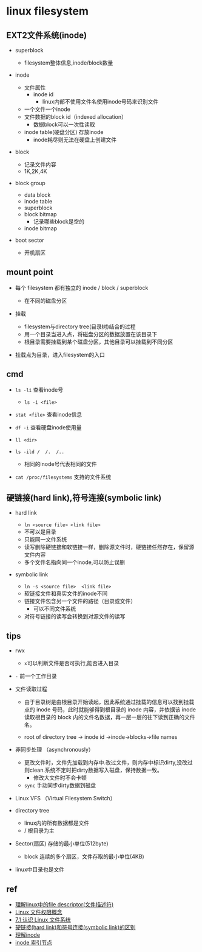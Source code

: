 
# linux filesystem


## EXT2文件系统(inode)
+ superblock
    + filesystem整体信息,inode/block数量

+ inode
    + 文件属性
        + inode id
            + linux内部不使用文件名使用inode号码来识别文件
    + 一个文件一个inode
    + 文件数据的block id（indexed allocation）
        + 数据block可以一次性读取
    + inode table(硬盘分区) 存放inode
        + inode耗尽则无法在硬盘上创建文件

+ block 
    + 记录文件内容
    + 1K,2K,4K

+ block group
    + data block
    + inode table
    + superblock
    + block bitmap
        + 记录哪些block是空的
    + inode bitmap

+ boot sector
    + 开机扇区

## mount point

+ 每个 filesystem 都有独立的 inode / block / superblock
    + 在不同的磁盘分区

+ 挂载
    + filesystem与directory tree(目录树)结合的过程
    + 用一个目录当进入点，将磁盘分区的数据放置在该目录下
    + 根目录需要挂载到某个磁盘分区，其他目录可以挂载到不同分区

+ 挂载点为目录，进入filesystem的入口


## cmd
<!-- inode -->
+ `ls -li` 查看inode号
    + `ls -i <file>`
+ `stat <file>` 查看inode信息
+ `df -i` 查看硬盘inode使用量

+ `ll <dir>`
+ `ls -ild /  /.  /..`
    + 相同的inode号代表相同的文件
+ `cat /proc/filesystems` 支持的文件系统


## 硬链接(hard link),符号连接(symbolic link)

+ hard link
    + `ln <source file> <link file>`
    + 不可以是目录
    + 只能同一文件系统
    + 读写删除硬链接和软链接一样，删除源文件时，硬链接任然存在，保留源文件内容
    + 多个文件名指向同一个inode,可以防止误删

+ symbolic link
    + `ln -s <source file>  <link file>`
    + 软链接文件和真实文件的inode不同
    + 链接文件包含另一个文件的路径（目录或文件）
        + 可以不同文件系统
    + 对符号链接的读写会转换到对源文件的读写
    

## tips

+ rwx
    + `x`可以判断文件是否可执行,能否进入目录

+ `-` 前一个工作目录

+ 文件读取过程
    + 由于目录树是由根目录开始读起，因此系统通过挂载的信息可以找到挂载点的 inode 号码，此时就能够得到根目录的 inode 内容，并依据该 inode 读取根目录的 block 内的文件名数据，再一层一层的往下读到正确的文件名。

    + root of directory tree -> inode id ->inode->blocks->file names


+ 非同步处理 （asynchronously） 
    + 更改文件时，文件先加载到内存中.改过文件，则内存中标识dirty,没改过则clean.系统不定时把dirty数据写入磁盘，保持数据一致。
        + 修改大文件时不会卡顿
    + `sync` 手动同步dirty数据到磁盘

+ Linux VFS （Virtual Filesystem Switch）

+ directory tree
    + linux内的所有数据都是文件
    + /  根目录为主

+ Sector(扇区) 存储的最小单位(512byte)
    + block 连续的多个扇区，文件存取的最小单位(4KB)

+ linux中目录也是文件

## ref

+ [理解linux中的file descriptor(文件描述符)](https://wiyi.org/linux-file-descriptor.html)
+ [Linux 文件权限概念](https://wizardforcel.gitbooks.io/vbird-linux-basic-4e/content/43.html)
+ [7.1 认识 Linux 文件系统](https://wizardforcel.gitbooks.io/vbird-linux-basic-4e/content/59.htmldd)
+ [硬链接(hard link)和符号连接(symbolic link)的区别](https://blog.51cto.com/wzgl08/308987)
+ [理解inode](https://www.ruanyifeng.com/blog/2011/12/inode.html)
+ [inode 索引节点](https://gnu-linux.readthedocs.io/zh/latest/Chapter03/00_inode.html)
